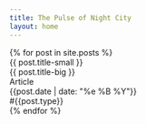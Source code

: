 ```yaml
---
title: The Pulse of Night City
layout: home
---
```


<div class="articles-inner">
{% for post in site.posts %}
    <div class="post-card" style="cursor: pointer;" onclick="window.location='/cyber-punk-blog/{{ post.url }}';">
        <div class="article-title">
            <div class="article-title-small">{{ post.title-small }}</div>
            <div class="article-title-big">{{ post.title-big }}</div>
        </div>
        <div class="article-footer">
            <div>Article</div>
            <div>{{post.date | date: "%e %B %Y"}}</div>
            <div class="tag">#{{post.type}}</div>
        </div>
    </div>
{% endfor %}
<div>
